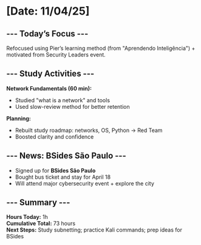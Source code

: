 # [Date: 11/04/25]

## --- Today’s Focus ---

Refocused using Pier’s learning method (from "Aprendendo Inteligência") + motivated from Security Leaders event.

## --- Study Activities ---

**Network Fundamentals (60 min):**  
- Studied "what is a network" and tools  
- Used slow-review method for better retention

**Planning:**  
- Rebuilt study roadmap: networks, OS, Python → Red Team  
- Boosted clarity and confidence

## --- News: BSides São Paulo ---

- Signed up for **BSides São Paulo**  
- Bought bus ticket and stay for April 18  
- Will attend major cybersecurity event + explore the city

## --- Summary ---

**Hours Today:** 1h  
**Cumulative Total:** 73 hours  
**Next Steps:** Study subnetting; practice Kali commands; prep ideas for BSides
